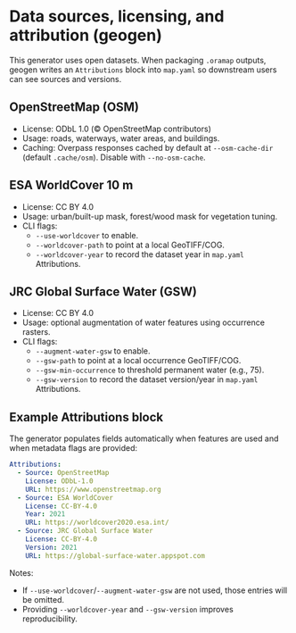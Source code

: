 # Data sources, licensing, and attribution (geogen)

This generator uses open datasets. When packaging `.oramap` outputs, geogen writes an `Attributions` block into `map.yaml` so downstream users can see sources and versions.

## OpenStreetMap (OSM)
- License: ODbL 1.0 (© OpenStreetMap contributors)
- Usage: roads, waterways, water areas, and buildings.
- Caching: Overpass responses cached by default at `--osm-cache-dir` (default `.cache/osm`). Disable with `--no-osm-cache`.

## ESA WorldCover 10 m
- License: CC BY 4.0
- Usage: urban/built-up mask, forest/wood mask for vegetation tuning.
- CLI flags:
  - `--use-worldcover` to enable.
  - `--worldcover-path` to point at a local GeoTIFF/COG.
  - `--worldcover-year` to record the dataset year in `map.yaml` Attributions.

## JRC Global Surface Water (GSW)
- License: CC BY 4.0
- Usage: optional augmentation of water features using occurrence rasters.
- CLI flags:
  - `--augment-water-gsw` to enable.
  - `--gsw-path` to point at a local occurrence GeoTIFF/COG.
  - `--gsw-min-occurrence` to threshold permanent water (e.g., 75).
  - `--gsw-version` to record the dataset version/year in `map.yaml` Attributions.

## Example Attributions block
The generator populates fields automatically when features are used and when metadata flags are provided:

```yaml
Attributions:
  - Source: OpenStreetMap
    License: ODbL-1.0
    URL: https://www.openstreetmap.org
  - Source: ESA WorldCover
    License: CC-BY-4.0
    Year: 2021
    URL: https://worldcover2020.esa.int/
  - Source: JRC Global Surface Water
    License: CC-BY-4.0
    Version: 2021
    URL: https://global-surface-water.appspot.com
```

Notes:
- If `--use-worldcover`/`--augment-water-gsw` are not used, those entries will be omitted.
- Providing `--worldcover-year` and `--gsw-version` improves reproducibility.
